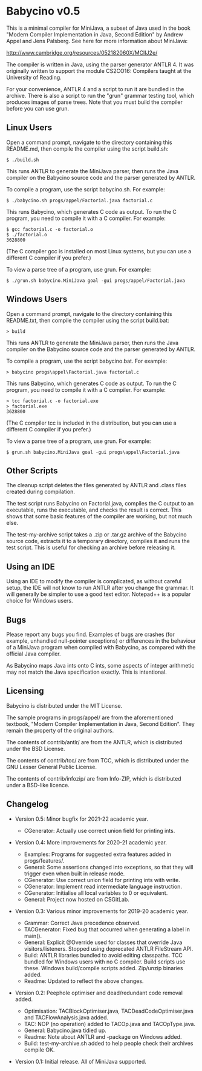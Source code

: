Babycino v0.5
=============

This is a minimal compiler for MiniJava, a subset of Java used in the book
"Modern Compiler Implementation in Java, Second Edition" by Andrew Appel and
Jens Palsberg. See here for more information about MiniJava:

http://www.cambridge.org/resources/052182060X/MCIIJ2e/

The compiler is written in Java, using the parser generator ANTLR 4. It was
originally written to support the module CS2CO16: Compilers taught at the
University of Reading.

For your convenience, ANTLR 4 and a script to run it are bundled in the
archive. There is also a script to run the "grun" grammar testing tool,
which produces images of parse trees. Note that you must build the compiler
before you can use grun.

Linux Users
-----------

Open a command prompt, navigate to the directory containing this README.md,
then compile the compiler using the script build.sh:

    $ ./build.sh

This runs ANTLR to generate the MiniJava parser, then runs the Java compiler
on the Babycino source code and the parser generated by ANTLR.

To compile a program, use the script babycino.sh. For example:

    $ ./babycino.sh progs/appel/Factorial.java factorial.c

This runs Babycino, which generates C code as output. To run the C program,
you need to compile it with a C compiler. For example:

    $ gcc factorial.c -o factorial.o
    $ ./factorial.o 
    3628800

(The C compiler gcc is installed on most Linux systems, but you can use a
different C compiler if you prefer.)

To view a parse tree of a program, use grun. For example:

    $ ./grun.sh babycino.MiniJava goal -gui progs/appel/Factorial.java

Windows Users
-------------

Open a command prompt, navigate to the directory containing this README.txt,
then compile the compiler using the script build.bat:

    > build

This runs ANTLR to generate the MiniJava parser, then runs the Java compiler
on the Babycino source code and the parser generated by ANTLR.

To compile a program, use the script babycino.bat. For example:

    > babycino progs\appel\Factorial.java factorial.c

This runs Babycino, which generates C code as output. To run the C program,
you need to compile it with a C compiler. For example:

    > tcc factorial.c -o factorial.exe
    > factorial.exe
    3628800

(The C compiler tcc is included in the distribution, but you can use a
different C compiler if you prefer.)

To view a parse tree of a program, use grun. For example:

    $ grun.sh babycino.MiniJava goal -gui progs\appel\Factorial.java

Other Scripts
-------------

The cleanup script deletes the files generated by ANTLR and .class files
created during compilation.

The test script runs Babycino on Factorial.java, compiles the C output to an
executable, runs the executable, and checks the result is correct. This
shows that some basic features of the compiler are working, but not much
else.

The test-my-archive script takes a .zip or .tar.gz archive of the Babycino
source code, extracts it to a temporary directory, compiles it and runs the
test script. This is useful for checking an archive before releasing it.

Using an IDE
------------

Using an IDE to modify the compiler is complicated, as without careful
setup, the IDE will not know to run ANTLR after you change the grammar. It
will generally be simpler to use a good text editor. Notepad++ is a popular
choice for Windows users.

Bugs
----

Please report any bugs you find. Examples of bugs are crashes (for example,
unhandled null-pointer exceptions) or differences in the behaviour of a
MiniJava program when compiled with Babycino, as compared with the official
Java compiler.

As Babycino maps Java ints onto C ints, some aspects of integer arithmetic
may not match the Java specification exactly. This is intentional.

Licensing
---------

Babycino is distributed under the MIT License.

The sample programs in progs/appel/ are from the aforementioned textbook,
"Modern Compiler Implementation in Java, Second Edition". They remain the
property of the original authors.

The contents of contrib/antlr/ are from the ANTLR, which is distributed
under the BSD License.

The contents of contrib/tcc/ are from TCC, which is distributed under the
GNU Lesser General Public License.

The contents of contrib/infozip/ are from Info-ZIP, which is distributed
under a BSD-like licence.

Changelog
---------

* Version 0.5: Minor bugfix for 2021-22 academic year.
  - CGenerator: Actually use correct union field for printing ints.
* Version 0.4: More improvements for 2020-21 academic year.
  - Examples: Programs for suggested extra features added in progs/features/.
  - General: Some assertions changed into exceptions, so that they will
    trigger even when built in release mode.
  - CGenerator: Use correct union field for printing ints with write.
  - CGenerator: Implement read intermediate language instruction.
  - CGenerator: Initialise all local variables to 0 or equivalent.
  - General: Project now hosted on CSGitLab.

* Version 0.3: Various minor improvements for 2019-20 academic year.
  - Grammar: Correct Java precedence observed.
  - TACGenerator: Fixed bug that occurred when generating a label in main().
  - General: Explicit @Override used for classes that override Java
    visitors/listeners. Stopped using deprecated ANTLR FileStream API.
  - Build: ANTLR libraries bundled to avoid editing classpaths. TCC bundled
    for Windows users with no C compiler. Build scripts use these. Windows
    build/compile scripts added. Zip/unzip binaries added.
  - Readme: Updated to reflect the above changes.

* Version 0.2: Peephole optimiser and dead/redundant code removal added.
  - Optimisation: TACBlockOptimiser.java, TACDeadCodeOptimiser.java and
    TACFlowAnalysis.java added.
  - TAC: NOP (no operation) added to TACOp.java and TACOpType.java.
  - General: Babycino.java tidied up.
  - Readme: Note about ANTLR and -package on Windows added.
  - Build: test-my-archive.sh added to help people check their archives
    compile OK.

* Version 0.1: Initial release. All of MiniJava supported.

